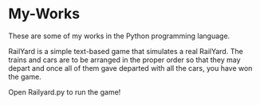 # My-Works
These are some of my works in the Python programming language.

RailYard is a simple text-based game that simulates a real RailYard.
The trains and cars are to be arranged in the proper order so that they may depart and once all of them gave departed with all the cars, you have won the game.

Open Railyard.py to run the game!
